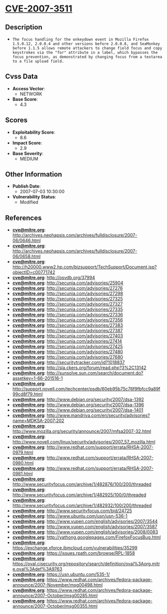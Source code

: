 
# [CVE-2007-3511](http://archives.neohapsis.com/archives/fulldisclosure/2007-06/0646.html)

## Description

- `The focus handling for the onkeydown event in Mozilla Firefox 1.5.0.12, 2.0.0.4 and other versions before 2.0.0.8, and SeaMonkey before 1.1.5 allows remote attackers to change field focus and copy keystrokes via the "for" attribute in a label, which bypasses the focus prevention, as demonstrated by changing focus from a textarea to a file upload field.`

## Cvss Data

- **Access Vector**:
  - NETWORK
- **Base Score**:
  - 4.3

## Scores

- **Exploitability Score**:
  - 8.6
- **Impact Score**:
  - 2.9
- **Base Severity**:
  - MEDIUM

## Other Information

- **Publish Date**:
  - 2007-07-03 10:30:00
- **Vulnerability Status**:
  - Modified

## References

- **cve@mitre.org**: http://archives.neohapsis.com/archives/fulldisclosure/2007-06/0646.html
- **cve@mitre.org**: http://archives.neohapsis.com/archives/fulldisclosure/2007-06/0658.html
- **cve@mitre.org**: http://h20000.www2.hp.com/bizsupport/TechSupport/Document.jsp?objectID=c00771742
- **cve@mitre.org**: http://osvdb.org/37994
- **cve@mitre.org**: http://secunia.com/advisories/25904
- **cve@mitre.org**: http://secunia.com/advisories/27276
- **cve@mitre.org**: http://secunia.com/advisories/27298
- **cve@mitre.org**: http://secunia.com/advisories/27325
- **cve@mitre.org**: http://secunia.com/advisories/27327
- **cve@mitre.org**: http://secunia.com/advisories/27335
- **cve@mitre.org**: http://secunia.com/advisories/27336
- **cve@mitre.org**: http://secunia.com/advisories/27356
- **cve@mitre.org**: http://secunia.com/advisories/27383
- **cve@mitre.org**: http://secunia.com/advisories/27387
- **cve@mitre.org**: http://secunia.com/advisories/27403
- **cve@mitre.org**: http://secunia.com/advisories/27414
- **cve@mitre.org**: http://secunia.com/advisories/27425
- **cve@mitre.org**: http://secunia.com/advisories/27480
- **cve@mitre.org**: http://secunia.com/advisories/27680
- **cve@mitre.org**: http://securitytracker.com/id?1018837
- **cve@mitre.org**: http://sla.ckers.org/forum/read.php?3%2C13142
- **cve@mitre.org**: http://sunsolve.sun.com/search/document.do?assetkey=1-66-201516-1
- **cve@mitre.org**: http://support.novell.com/techcenter/psdb/60eb95b75c76f9fbfcc9a89f99cd8f79.html
- **cve@mitre.org**: http://www.debian.org/security/2007/dsa-1392
- **cve@mitre.org**: http://www.debian.org/security/2007/dsa-1396
- **cve@mitre.org**: http://www.debian.org/security/2007/dsa-1401
- **cve@mitre.org**: http://www.mandriva.com/en/security/advisories?name=MDKSA-2007:202
- **cve@mitre.org**: http://www.mozilla.org/security/announce/2007/mfsa2007-32.html
- **cve@mitre.org**: http://www.novell.com/linux/security/advisories/2007_57_mozilla.html
- **cve@mitre.org**: http://www.redhat.com/support/errata/RHSA-2007-0979.html
- **cve@mitre.org**: http://www.redhat.com/support/errata/RHSA-2007-0980.html
- **cve@mitre.org**: http://www.redhat.com/support/errata/RHSA-2007-0981.html
- **cve@mitre.org**: http://www.securityfocus.com/archive/1/482876/100/200/threaded
- **cve@mitre.org**: http://www.securityfocus.com/archive/1/482925/100/0/threaded
- **cve@mitre.org**: http://www.securityfocus.com/archive/1/482932/100/200/threaded
- **cve@mitre.org**: http://www.securityfocus.com/bid/24725
- **cve@mitre.org**: http://www.ubuntu.com/usn/usn-536-1
- **cve@mitre.org**: http://www.vupen.com/english/advisories/2007/3544
- **cve@mitre.org**: http://www.vupen.com/english/advisories/2007/3587
- **cve@mitre.org**: http://www.vupen.com/english/advisories/2008/0083
- **cve@mitre.org**: http://yathong.googlepages.com/FirefoxFocusBug.html
- **cve@mitre.org**: https://exchange.xforce.ibmcloud.com/vulnerabilities/35299
- **cve@mitre.org**: https://issues.rpath.com/browse/RPL-1858
- **cve@mitre.org**: https://oval.cisecurity.org/repository/search/definition/oval%3Aorg.mitre.oval%3Adef%3A9763
- **cve@mitre.org**: https://usn.ubuntu.com/535-1/
- **cve@mitre.org**: https://www.redhat.com/archives/fedora-package-announce/2007-November/msg00498.html
- **cve@mitre.org**: https://www.redhat.com/archives/fedora-package-announce/2007-October/msg00285.html
- **cve@mitre.org**: https://www.redhat.com/archives/fedora-package-announce/2007-October/msg00355.html
